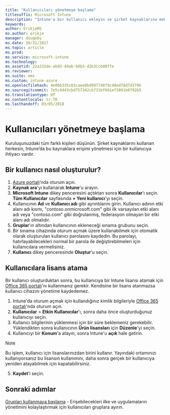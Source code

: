 ```yaml
---
title: "Kullanıcıları yönetmeye başlama"
titlesuffix: Microsoft Intune
description: "Intune'a bir kullanıcı ekleyin ve şirket kaynaklarına mobil cihazlardan erişebilmesi için bu kullanıcıya bir lisans atayın."
keywords: 
author: ErikjeMS
ms.author: erikje
manager: dougeby
ms.date: 10/31/2017
ms.topic: article
ms.prod: 
ms.service: microsoft-intune
ms.technology: 
ms.assetid: 22a232de-ab93-44ab-b0b5-d2b3ccb007fe
ms.reviewer: 
ms.suite: ems
ms.custom: intune-azure
ms.openlocfilehash: 4e06b335c03caee0bd997748f9c48ed78d7d379b
ms.sourcegitcommit: 7e5c4d43cbd757342cb731bf691ef3891b0792b5
ms.translationtype: HT
ms.contentlocale: tr-TR
ms.lasthandoff: 03/05/2018
---
```

# <a name="get-started-managing-users"></a>Kullanıcıları yönetmeye başlama

Kuruluşunuzdaki tüm farklı kişileri düşünün. Şirket kaynaklarını kullanan herkesin, Intune’da bu kaynaklara erişimi yönetmesi için bir kullanıcıya ihtiyacı vardır.

## <a name="how-do-i-create-a-user"></a>Bir kullanıcı nasıl oluşturulur?

1. [Azure portalı](https://portal.azure.com)’nda oturum açın.
2. **Kaynak ara**'yı kullanarak **Intune**'u arayın.
3. **Microsoft Intune** dikey penceresini açtıktan sonra **Kullanıcılar**’ı seçin. **Tüm Kullanıcılar** sayfasında **+ Yeni kullanıcı**’yı seçin.
4. Kullanıcının **Ad** ve **Kullanıcı adı** gibi ayrıntılarını girin. Kullanıcı adının etki alanı adı kısmı, "contoso.onmicrosoft.com" gibi ilk varsayılan etki alanı adı veya "contoso.com" gibi doğrulanmış, federasyon olmayan bir etki alanı adı olmalıdır.
5. **Gruplar**'ın altından kullanıcının ekleneceği sınama grubunu seçin.
6. Bir sınama cihazında oturum açmak üzere kullanabilmek için otomatik olarak oluşturulan kullanıcı parolasını kaydedin. Bu parolayı, hatırlayabilecekleri normal bir parola ile değiştirebilmeleri için kullanıcılara vermelisiniz.
7. **Kullanıcı** dikey penceresinde **Oluştur**'u seçin.

## <a name="assigning-licenses-to-users"></a>Kullanıcılara lisans atama

Bir kullanıcı oluşturduktan sonra, bu kullanıcıya bir Intune lisansı atamak için [Office 365 portalı](http://go.microsoft.com/fwlink/p/?LinkId=698854)'nı kullanmanız gerekir. Kendisine bir lisans atanmazsa kullanıcı cihazını yönetime kaydedemez.

1. Intune'da oturum açmak için kullandığınız kimlik bilgileriyle [Office 365 portalı](http://go.microsoft.com/fwlink/p/?LinkId=698854)'nda oturum açın.
2. **Kullanıcılar** > **Etkin Kullanıcılar**'ı, sonra daha önce oluşturduğunuz kullanıcıyı seçin.
3. Kullanıcı bilgilerinin yüklenmesi için bir süre beklemeniz gerekebilir. Yüklendikten sonra kullanıcının **Ürün lisansları** için **Düzenle**'yi seçin.
4. Kullanıcıyı bir **Konum**'a atayın, sonra Intune'u **açık** hale getirin.

 > [!NOTE]
 > Bu işlem, kullanıcı için lisanslarınızdan birini kullanır. Yayındaki ortamınızı kullanıyorsanız bu lisansın kullanımını, daha sonra gerçek bir kullanıcıya yeniden atayabilmek için kapatabilirsiniz.

5. **Kaydet**’i seçin.

## <a name="next-steps"></a>Sonraki adımlar

[Grupları kullanmaya başlama](get-started-groups.md) - Erişebilecekleri ilke ve uygulamaların yönetimini kolaylaştırmak için kullanıcıları gruplara ayırın.
